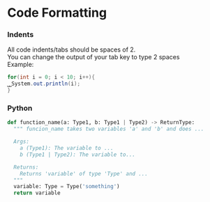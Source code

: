 # Code Formatting
### Indents
All code indents/tabs should be spaces of 2. \
You can change the output of your tab key to type 2 spaces \
Example:
```java
for(int i = 0; i < 10; i++){
⎵⎵System.out.println(i);
}
```

### Python
```python
def function_name(a: Type1, b: Type1 | Type2) -> ReturnType:
  """ funcion_name takes two variables 'a' and 'b' and does ...

  Args:
    a (Type1): The variable to ...
    b (Type1 | Type2): The variable to...

  Returns:
    Returns 'variable' of type 'Type' and ...
  """
  variable: Type = Type('something')
  return variable
```
